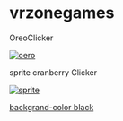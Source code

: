 # vrzonegames


OreoClicker

<a href="https://vrzonegames.github.io/OreoClicker/">![oero](https://user-images.githubusercontent.com/107637825/206640271-c76dfe4b-0995-451e-ac6d-e102b8df2497.png)</a>

sprite cranberry Clicker

<a href="https://vrzonegames.github.io/spritecranberryClicker/">![sprite](https://user-images.githubusercontent.com/107637825/206641459-918c0427-1a21-4097-8bff-89b438b47659.png)
  
  backgrand-color black
